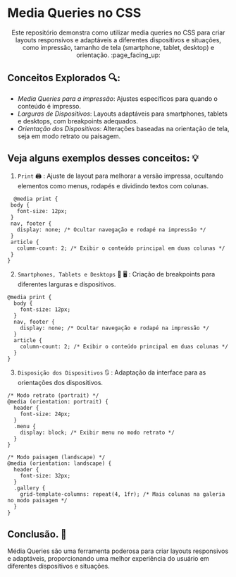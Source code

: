 # Media Queries no CSS

<p align="center">Este repositório demonstra como utilizar media queries no CSS para criar layouts responsivos e adaptáveis a diferentes dispositivos e situações, como impressão, tamanho de tela (smartphone, tablet, desktop) e orientação. :page_facing_up: </p>

## Conceitos Explorados :mag:: 

- *Media Queries para a impressão*: Ajustes específicos para quando o conteúdo é impresso.
- *Larguras de Dispositivos*: Layouts adaptáveis para smartphones, tablets e desktops, com breakpoints adequados.
- *Orientação dos Dispositivos*: Alterações baseadas na orientação de tela, seja em modo retrato ou paisagem.

## Veja alguns exemplos desses conceitos: :bulb: 

1. `Print` :printer: : Ajuste de layout para melhorar a versão impressa, ocultando elementos como menus, rodapés e dividindo textos com colunas.

 ```
   @media print {
  body {
    font-size: 12px;
  }
  nav, footer {
    display: none; /* Ocultar navegação e rodapé na impressão */
  }
  article {
    column-count: 2; /* Exibir o conteúdo principal em duas colunas */
  }
}
```

2. `Smartphones, Tablets e Desktops` :iphone: :desktop_computer: : Criação de breakpoints para diferentes larguras e dispositivos.

```
@media print {
  body {
    font-size: 12px;
  }
  nav, footer {
    display: none; /* Ocultar navegação e rodapé na impressão */
  }
  article {
    column-count: 2; /* Exibir o conteúdo principal em duas colunas */
  }
}
```

3. `Disposição dos Dispositivos` :arrows_clockwise: : Adaptação da interface para as orientações dos dispositivos.

```
/* Modo retrato (portrait) */
@media (orientation: portrait) {
  header {
    font-size: 24px;
  }
  .menu {
    display: block; /* Exibir menu no modo retrato */
  }
}

/* Modo paisagem (landscape) */
@media (orientation: landscape) {
  header {
    font-size: 32px;
  }
  .gallery {
    grid-template-columns: repeat(4, 1fr); /* Mais colunas na galeria no modo paisagem */
  }
}
```

## Conclusão. :checkered_flag:

Média Queries são uma ferramenta poderosa para criar layouts responsivos e adaptáveis, proporcionando uma melhor experiência do usuário em diferentes dispositivos e situações. 



   


   
 
